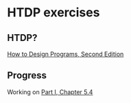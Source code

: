 # HTDP exercises

## HTDP?
[How to Design Programs, Second Edition](http://www.ccs.neu.edu/home/matthias/HtDP2e/index.html)

## Progress
Working on [Part I, Chapter 5.4](http://www.ccs.neu.edu/home/matthias/HtDP2e/part_one.html#%28part._sec~3astructures%29)

